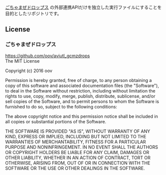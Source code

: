 ﻿[ごちゃまぜドロップス](https://github.com/oov/aviutl_gcmzdrop)
の外部連携APIだけを独立した実行ファイルにすることを目的としたリポジトリです。  


## License  
### ごちゃまぜドロップス  
https://github.com/oov/aviutl_gcmzdrops  
The MIT License  

Copyright (c) 2016 oov

Permission is hereby granted, free of charge, to any person obtaining a copy of
this software and associated documentation files (the "Software"), to deal in
the Software without restriction, including without limitation the rights to
use, copy, modify, merge, publish, distribute, sublicense, and/or sell copies of
the Software, and to permit persons to whom the Software is furnished to do so,
subject to the following conditions:

The above copyright notice and this permission notice shall be included in all
copies or substantial portions of the Software.

THE SOFTWARE IS PROVIDED "AS IS", WITHOUT WARRANTY OF ANY KIND, EXPRESS OR
IMPLIED, INCLUDING BUT NOT LIMITED TO THE WARRANTIES OF MERCHANTABILITY, FITNESS
FOR A PARTICULAR PURPOSE AND NONINFRINGEMENT. IN NO EVENT SHALL THE AUTHORS OR
COPYRIGHT HOLDERS BE LIABLE FOR ANY CLAIM, DAMAGES OR OTHER LIABILITY, WHETHER
IN AN ACTION OF CONTRACT, TORT OR OTHERWISE, ARISING FROM, OUT OF OR IN
CONNECTION WITH THE SOFTWARE OR THE USE OR OTHER DEALINGS IN THE SOFTWARE.